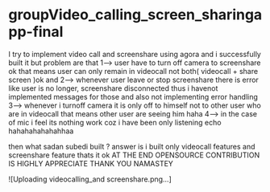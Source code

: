 # groupVideo_calling_screen_sharingapp-final
I try to implement video call and screenshare using agora and i successfully built it but problem are that 
1--> user have to turn off camera to screenshare ok that means user can only remain in videocall not both( videocall  + share screen )ok  and
2-->  whenever user leave or stop screenshare  there is error like user is no longer, screenshare disconnected thus i havenot implemented messages for those and also not implementing error handling 
3--> whenever i turnoff camera it is only off to himself not to other user who are in videocall that means other user are seeing him haha 
4--> in the case of mic i feel its nothing work coz i have been only listening echo hahahahahahahhaa




then what sadan subedi built ? 
answer is i built only videocall features and screenshare feature thats it ok 
 AT THE END 
 OPENSOURCE CONTRIBUTION IS HIGHLY APPRECIATE 
         THANK YOU NAMASTEY 

![Uploading videocalling_and screenshare.png…]
